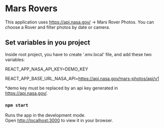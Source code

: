 # Mars Rovers

This application uses https://api.nasa.gov/ -> Mars Rover Photos.
You can choose a Rover and filter photos by date or camera.

## Set variables in you project

Inside root project, you have to create '.env.local' file, and add these two variables:

REACT_APP_NASA_API_KEY=DEMO_KEY

REACT_APP_BASE_URL_NASA_API=https://api.nasa.gov/mars-photos/api/v1

*demo key must be replaced by an api key generated in https://api.nasa.gov/.

### `npm start`

Runs the app in the development mode.\
Open [http://localhost:3000](http://localhost:3000) to view it in your browser.


